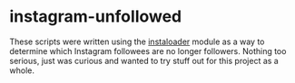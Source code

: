 # instagram-unfollowed
These scripts were written using the [instaloader](https://github.com/instaloader/instaloader) module as a way to determine which Instagram followees are no longer followers. Nothing too serious, just was curious and wanted to try stuff out for this project as a whole.
